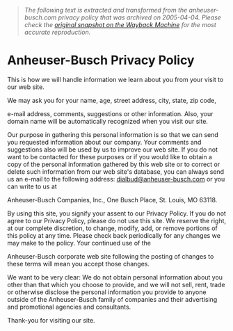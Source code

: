 > *The following text is extracted and transformed from the anheuser-busch.com privacy policy that was archived on 2005-04-04. Please check the [original snapshot on the Wayback Machine](https://web.archive.org/web/20050404114525id_/http%3A//www.anheuser-busch.com/misc/privacy.html) for the most accurate reproduction.*

# Anheuser-Busch Privacy Policy

This is how we will handle information we learn about you from your visit to our web site.

We may ask you for your name, age, street address, city, state, zip code, 

e-mail address, comments, suggestions or other information. Also, your domain name will be automatically recognized when you visit our site.

Our purpose in gathering this personal information is so that we can send you requested information about our company. Your comments and suggestions also will be used by us to improve our web site. If you do not want to be contacted for these purposes or if you would like to obtain a copy of the personal information gathered by this web site or to correct or delete such information from our web site's database, you can always send us an e-mail to the following address: [dialbud@anheuser-busch.com](mailto:%20dialbud@anheuser-busch.com?subject=Web%20site%20response) or you can write to us at 

Anheuser-Busch Companies, Inc., One Busch Place, St. Louis, MO 63118.

By using this site, you signify your assent to our Privacy Policy. If you do not agree to our Privacy Policy, please do not use this site. We reserve the right, at our complete discretion, to change, modify, add, or remove portions of this policy at any time. Please check back periodically for any changes we may make to the policy. Your continued use of the 

Anheuser-Busch corporate web site following the posting of changes to these terms will mean you accept those changes.

We want to be very clear: We do not obtain personal information about you other than that which you choose to provide, and we will not sell, rent, trade or otherwise disclose the personal information you provide to anyone outside of the Anheuser-Busch family of companies and their advertising and promotional agencies and consultants.

Thank-you for visiting our site.
